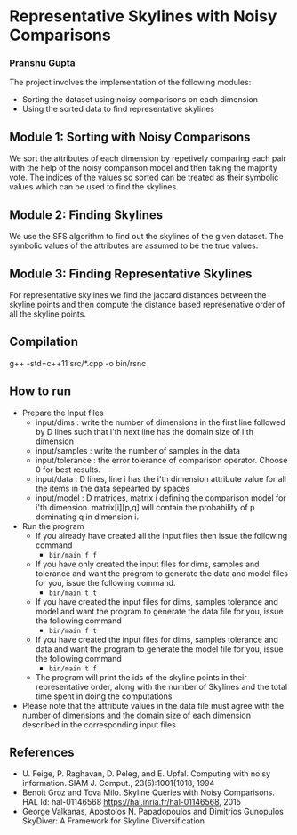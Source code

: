 # Representative Skylines with Noisy Comparisons
### Pranshu Gupta

The project involves the implementation of the following modules:
* Sorting the dataset using noisy comparisons on each dimension
* Using the sorted data to find representative skylines

## Module 1: Sorting with Noisy Comparisons
We sort the attributes of each dimension by repetively comparing each pair with the help of the 
noisy comparison model and then taking the majority vote.
The indices of the values so sorted can be treated as their symbolic values which can be used to find the skylines.

## Module 2: Finding Skylines
We use the SFS algorithm to find out the skylines of the given dataset. The symbolic values of the attributes are assumed 
to be the true values. 

## Module 3: Finding Representative Skylines
For representative skylines we find the jaccard distances between the skyline points and then compute the 
distance based represenative order of all the skyline points.

## Compilation
g++ -std=c++11 src/*.cpp -o bin/rsnc

## How to run
* Prepare the Input files
    - input/dims : write the number of dimensions in the first line followed by D lines such that i'th next line has the domain size of i'th dimension
    - input/samples : write the number of samples in the data
    - input/tolerance : the error tolerance of comparison operator. Choose 0 for best results.
    - input/data : D lines, line i has the i'th dimension attribute value for all the items in the data sepearted by spaces
    - input/model : D matrices, matrix i defining the comparison model for i'th dimension. matrix\[i\][p,q] will contain the probability of p dominating q in dimension i. 
* Run the program
    - If you already have created all the input files then issue the following command
        - `bin/main f f`
    - If you have only created the input files for dims, samples and tolerance and want the program to generate the data and model files for you, issue the following command.
        - `bin/main t t`
    - If you have created the input files for dims, samples tolerance and model and want the program to generate the data file for you, issue the following command
        - `bin/main f t`
    - If you have created the input files for dims, samples tolerance and data and want the program to generate the model file for you, issue the following command
        - `bin/main t f`
    - The program will print the ids of the skyline points in their representative order, along with the number of Skylines and the total time spent in doing the computations.
* Please note that the attribute values in the data file must agree with the number of dimensions and the domain size of each dimension described in the corresponding input files 
    

## References
* U. Feige, P. Raghavan, D. Peleg, and E. Upfal. Computing with noisy information. SIAM J. Comput., 23(5):1001{1018, 1994
* Benoit Groz and Tova Milo. Skyline Queries with Noisy Comparisons. HAL Id: hal-01146568 https://hal.inria.fr/hal-01146568, 2015
* George Valkanas, Apostolos N. Papadopoulos and Dimitrios Gunopulos SkyDiver: A Framework for Skyline Diversification
